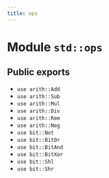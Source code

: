 ```yaml
---
title: ops
---
```


# Module `std::ops`

## Public exports

 - `use arith::Add`
 - `use arith::Sub`
 - `use arith::Mul`
 - `use arith::Div`
 - `use arith::Rem`
 - `use arith::Neg`
 - `use bit::Not`
 - `use bit::BitOr`
 - `use bit::BitAnd`
 - `use bit::BitXor`
 - `use bit::Shl`
 - `use bit::Shr`
